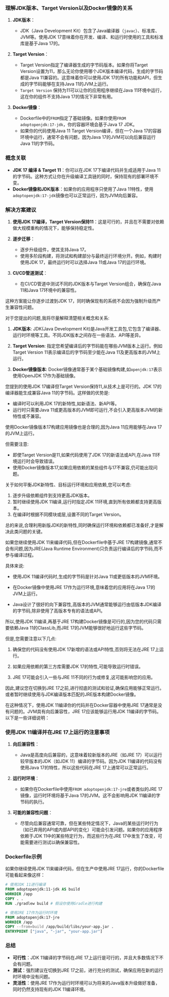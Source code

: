 ### 理解JDK版本、Target Version以及Docker镜像的关系

1. **JDK版本**：
   - JDK（Java Development Kit）包含了Java编译器（`javac`）、标准库、JVM等。使用JDK 17意味着你在开发、编译、和运行时使用的工具和标准库是基于Java 17的。

2. **Target Version**：
   - Target Version指定了编译器生成的字节码版本。如果你将Target Version设置为11，那么无论你使用哪个JDK版本编译代码，生成的字节码都是Java 11兼容的。这意味着你可以使用JDK 17的所有功能和API，但生成的字节码能够在支持Java 11的JVM上运行。
   - `Target Version` 保持为11可以让你的应用程序继续在Java 11环境中运行，这在你的组件不支持Java 17的情况下非常有用。

3. **Docker镜像**：
   - Dockerfile中的`FROM`指定了基础镜像。如果你使用`FROM adoptopenjdk:17-jdk`，你的容器环境会基于Java 17 JDK。
   - 如果你的代码使用Java 11 Target Version编译，但在一个Java 17的容器环境中运行，通常不会有问题，因为Java 17的JVM可以向后兼容运行Java 11的字节码。
  
### 概念关联
- **JDK 17 编译 & Target 11**：你可以在JDK 17下编译代码并生成适用于Java 11的字节码。这种方式让你在升级编译工具链的同时，保持现有的部署环境不变。
- **Docker镜像和JDK版本**：如果你的应用程序只使用了Java 11特性，使用`adoptopenjdk:17-jdk`镜像也可以正常运行，因为JVM向后兼容。

### 解决方案建议
1. **使用JDK 17编译，Target Version保持11**：这是可行的，并且在不需要对依赖做大规模重构的情况下，能够保持稳定性。
   
2. **逐步迁移**：
   - 逐步升级组件，使其支持Java 17。
   - 使用多阶段构建，将测试和构建部分与最终运行环境分开。例如，构建时使用JDK 17，最终运行时可以选择Java 11或Java 17的运行环境。

3. **CI/CD管道测试**：
   - 在CI/CD管道中测试不同的JDK版本与Target Version组合，确保在Java 11和Java 17环境中的兼容性。

这种方案能让你逐步过渡到JDK 17，同时确保现有的系统不会因为强制升级而产生兼容性问题。

对于您提出的问题,我将尽量解释清楚相关概念和关系:

1. **JDK版本**: JDK(Java Development Kit)是Java开发工具包,它包含了编译器、运行时环境等工具。不同JDK版本之间存在一些语法、API等差异。

2. **Target Version**: 指定您希望编译后的字节码能在哪些JVM版本上运行。例如Target Version 11表示编译后的字节码至少能在Java 11及更高版本的JVM上运行。

3. **Docker镜像版本**: Docker镜像通常基于某个基础镜像构建,如`openjdk:17`表示使用OpenJDK 17作为基础镜像。

您提到的使用JDK 17编译但Target Version保持11,从技术上是可行的。JDK 17的编译器能生成兼容Java 11的字节码。这样做的优势是:

- 编译时可以利用JDK 17的新特性,如新语法、新API等。
- 运行时只需要Java 11或更高版本的JVM即可运行,不会引入更高版本JVM的新特性或不兼容。

使用Docker镜像版本17构建应用镜像也是合理的,因为Java 11应用能够在Java 17的JVM上运行。

但需要注意:

- 即使Target Version是11,如果代码使用了JDK 17的新语法或API,在Java 11环境运行时会导致错误。
- 使用Docker镜像版本17,如果应用依赖的某些组件与17不兼容,仍可能出现问题。

关于如何平衡JDK新特性、目标运行环境和应用依赖,您可以考虑:

1. 逐步升级依赖组件到支持更高JDK版本。
2. 暂时继续使用JDK 11编译,运行时指定JDK 11环境,直到所有依赖都支持更高版本。
3. 在编译时根据不同模块或层,设置不同的Target Version。

总的来说,合理利用新版JDK的新特性,同时确保运行环境和依赖都已准备好,才是解决此类问题的关键。



如果您继续使用JDK 11来编译代码,但在Dockerfile中基于JRE 17构建镜像,通常不会有问题,因为JRE(Java Runtime Environment)只负责运行编译后的字节码,而不参与编译过程。

具体来说:

- 使用JDK 11编译代码时,生成的字节码是针对Java 11或更低版本的JVM环境。

- 在Docker镜像中使用JRE 17作为运行环境,意味着您的应用将在Java 17的JVM上运行。

- Java设计了很好的向下兼容性,高版本的JVM通常能够运行由低版本JDK编译的字节码,除非使用了高版本专有的语法或API。

所以,使用JDK 11编译,再基于JRE 17构建Docker镜像是可行的,因为您的代码只需要依赖Java 11的ClassLib,而JRE 17的JVM能够很好地运行这些字节码。

但是,您需要注意以下几点:

1. 确保您的代码没有使用JDK 17新增的语法或API特性,否则将无法在JRE 17上运行。

2. 如果应用依赖的第三方库需要JDK 17的特性,可能导致运行时错误。

3. JRE 17可能会引入一些与JRE 11不同的行为或修复,这可能影响您的应用。

因此,建议您在切换到JRE 17之前,进行彻底的测试和验证,确保应用能够正常运行。或者暂时继续使用与JDK编译版本匹配的JRE版本构建Docker镜像。



在这种情况下，使用JDK 11编译你的代码并在Docker容器中使用JRE 17通常是没有问题的。JVM具有向后兼容性，JRE 17应该能够运行用JDK 11编译的字节码。以下是一些详细说明：

### 使用JDK 11编译并在JRE 17上运行的注意事项

1. **向后兼容性**：
   - Java是高度向后兼容的，这意味着较新版本的JRE（如JRE 17）可以运行较早版本的JDK（如JDK 11）编译的字节码。因为JDK 11编译的代码没有使用Java 17的特性，所以这些代码在JRE 17上通常可以正常运行。

2. **运行时环境**：
   - 如果你在Dockerfile中使用`FROM adoptopenjdk:17-jre`或者类似的JRE 17镜像，运行时环境将基于Java 17的JVM。这不会影响用JDK 11编译的字节码的执行。

3. **可能的兼容性问题**：
   - 尽管向后兼容通常可靠，但在某些特定情况下，Java的某些运行时行为（如已弃用的API或内部API的变化）可能会引发问题。如果你的应用程序依赖于JDK 11中的某些特定行为，而这些行为在JRE 17中发生了改变，可能需要进行测试以确保兼容性。

### Dockerfile示例

如果你继续使用JDK 11来编译代码，但在生产中使用JRE 17运行，你的Dockerfile可能看起来像这样：

```Dockerfile
# 使用JDK 11进行编译
FROM adoptopenjdk:11-jdk AS build
WORKDIR /app
COPY . .
RUN ./gradlew build # 假设你使用Gradle进行构建

# 使用JRE 17作为运行时环境
FROM adoptopenjdk:17-jre
WORKDIR /app
COPY --from=build /app/build/libs/your-app.jar .
ENTRYPOINT ["java", "-jar", "your-app.jar"]
```

### 总结

- **可行性**：JDK 11编译的字节码在JRE 17上运行是可行的，并且大多数情况下不会有问题。
- **测试**：强烈建议在切换到JRE 17之前，进行充分的测试，确保应用在新的运行时环境中没有问题。
- **灵活性**：使用JRE 17作为运行时环境可以为将来的Java版本升级做好准备，同时仍然支持现有的JDK 11编译环境。

